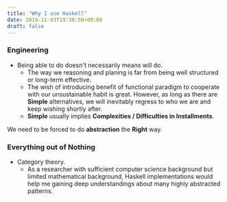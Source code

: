 ```yaml
---
title: "Why I use Haskell"
date: 2019-11-03T19:38:50+08:00
draft: false
---
```


### Engineering 
- Being able to do doesn't necessarily means will do.
    -  The way we reasoning and planing is far from being well structured or long-term effective. 
    - The wish of introducing benefit of functional paradigm to cooperate with our unsustainable habit is great. However, as long as there are **Simple** alternatives, we will inevitably regress to who we are and keep wishing shortly after.
    - **Simple** usually implies **Complexities / Difficulties in Installments**.

 We need to be forced to do **abstraction** the **Right** way.

### Everything out of Nothing

- Category theory.
    - As a researcher with sufficient computer science background but limited mathematical background, Haskell implementations would help me gaining deep understandings about many highly abstracted patterns.



